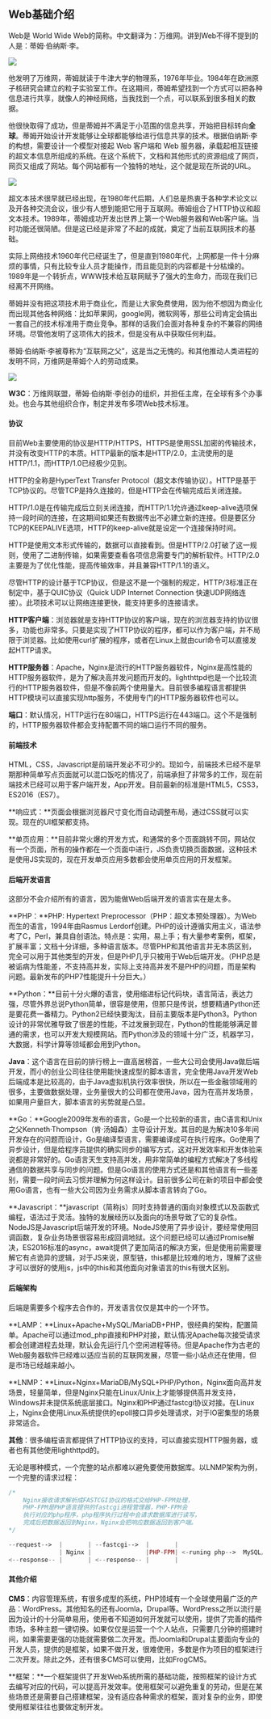 ## Web基础介绍

Web是 World Wide Web的简称。中文翻译为：万维网。讲到Web不得不提到的人是：蒂姆·伯纳斯·李。

![](www-li.jpg)

他发明了万维网，蒂姆就读于牛津大学的物理系，1976年毕业。1984年在欧洲原子核研究会建立的粒子实验室工作。在这期间，蒂姆希望找到一个方式可以把各种信息进行共享，就像人的神经网络，当我找到一个点，可以联系到很多相关的数据。

他很快取得了成功，但是蒂姆并不满足于小范围的信息共享，开始把目标转向**全球**。蒂姆开始设计开发能够让全球都能够给进行信息共享的技术。根据伯纳斯·李的构想，需要设计一个模型对接起 Web 客户端和 Web 服务器，承载起相互链接的超文本信息所组成的系统。在这个系统下，文档和其他形式的资源组成了网页，网页又组成了网站。每个网站都有一个独特的地址，这个就是现在所说的URL。

![](Tim_Berners-Lee.jpg)

超文本技术很早就已经出现，在1980年代后期，人们总是热衷于各种学术论文以及开各种交流会议，很少有人想到能把它用于互联网。蒂姆组合了HTTP协议和超文本技术。1989年，蒂姆成功开发出世界上第一个Web服务器和Web客户端。当时功能还很简陋。但是这已经是非常了不起的成就，奠定了当前互联网技术的基础。

实际上网络技术1960年代已经诞生了，但是直到1980年代，上网都是一件十分麻烦的事情，只有比较专业人员才能操作，而且能见到的内容都是十分枯燥的。1989年是一个转折点，WWW技术给互联网赋予了强大的生命力，而现在我们已经离不开网络。

蒂姆并没有把这项技术用于商业化，而是让大家免费使用，因为他不想因为商业化而出现其他各种网络：比如苹果网，google网，微软网等，那些公司肯定会搞出一套自己的技术标准用于商业竞争。那样的话我们会面对各种复杂的不兼容的网络环境。尽管他发明了这项伟大的技术，但是没有从中获取任何利益。

蒂姆·伯纳斯·李被尊称为“互联网之父”，这是当之无愧的。和其他推动人类进程的发明不同，万维网是蒂姆个人的劳动成果。

![](Berners-Lee_announcing_W3F.jpg)



**W3C**：万维网联盟，蒂姆·伯纳斯·李创办的组织，并担任主席，在全球有多个办事处。也会与其他组织合作，制定并发布多项Web技术标准。

#### 协议

目前Web主要使用的协议是HTTP/HTTPS，HTTPS是使用SSL加密的传输技术，并没有改变HTTP的本质。HTTP最新的版本是HTTP/2.0，主流使用的是HTTP/1.1，而HTTP/1.0已经极少见到。

HTTP的全称是HyperText Transfer Protocol（超文本传输协议）。HTTP是基于TCP协议的。尽管TCP是持久连接的，但是HTTP会在传输完成后关闭连接。

HTTP/1.0是在传输完成后立刻关闭连接，而HTTP/1.1允许通过keep-alive选项保持一段时间的连接，在这期间如果还有数据传出不必建立新的连接。但是要区分TCP的KEEPALIVE选项，HTTP的keep-alive就是设定一个连接保持时间。

HTTP是使用文本形式传输的，数据可以直接看到。但是HTTP/2.0打破了这一规则，使用了二进制传输，如果需要查看各项信息需要专门的解析软件。HTTP/2.0主要是为了优化性能，提高传输效率，并且兼容HTTP/1.1的语义。

尽管HTTP的设计基于TCP协议，但是这不是一个强制的规定，HTTP/3标准正在制定中，基于QUIC协议（Quick UDP Internet Connection 快速UDP网络连接）。此项技术可以让网络连接更快，能支持更多的连接请求。

**HTTP客户端**：浏览器就是支持HTTP协议的客户端，现在的浏览器支持的协议很多，功能也非常多。只要是实现了HTTP协议的程序，都可以作为客户端，并不局限于浏览器。比如使用curl扩展的程序，或者在Linux上就由curl命令可以直接发起HTTP请求。

**HTTP服务器**：Apache，Nginx是流行的HTTP服务器软件，Nginx是高性能的HTTP服务器软件，是为了解决高并发问题而开发的。lighthttpd也是一个比较流行的HTTP服务器软件，但是不像前两个使用量大。目前很多编程语言都提供HTTP模块可以直接实现http服务，不使用专门的HTTP服务器软件也可以。

**端口**：默认情况，HTTP运行在80端口，HTTPS运行在443端口。这个不是强制的，HTTP服务器软件都会支持配置不同的端口运行不同的服务。

#### 前端技术

HTML，CSS，Javascript是前端开发必不可少的。现如今，前端技术已经不是早期那种简单写点页面就可以混口饭吃的情况了，前端承担了非常多的工作，现在前端技术已经可以用于客户端开发，App开发。目前最新的标准是HTML5，CSS3，ES2016（ES7）。

**响应式：**页面会根据浏览器尺寸变化而自动调整布局，通过CSS就可以实现。现在的UI框架都支持。

**单页应用：**目前非常火爆的开发方式，和通常的多个页面跳转不同，网站仅有一个页面，所有的操作都在一个页面中进行，JS负责切换页面数据，这种技术是使用JS实现的，现在开发单页应用多数都会使用单页应用的开发框架。



#### 后端开发语言

这部分不会介绍所有的语言，因为能做Web后端开发的语言实在是太多。

**PHP：**PHP: Hypertext Preprocessor（PHP：超文本预处理器）。为Web而生的语言，1994年由Rasmus Lerdorf创建。PHP的设计遵循实用主义，语法参考了C，Perl，兼具自创语法。特点是：实用，易上手；有大量参考案例，框架，扩展丰富；文档十分详细，多种语言版本。尽管PHP和其他语言并无本质区别，完全可以用于其他类型的开发，但是PHP几乎只被用于Web后端开发。（PHP总是被诟病为性能差，不支持高并发，实际上支持高并发不是PHP的问题，而是架构问题。最新发布的PHP7性能提升十分巨大。）



**Python：**目前十分火爆的语言，使用缩进标记代码块，语言简洁，表达力强，尽管外界总说Python简单，很容是使用，但那只是传说，想要精通Python还是要花费一番精力。Python2已经快要淘汰，目前主要版本是Python3。Python设计的非常优雅导致了很差的性能，不过发展到现在，Python的性能能够满足普通的需求，也可以开发大规模网站。而Python涉及的领域十分广泛，机器学习，大数据，科学计算等领域都会用到Python。



**Java**：这个语言在目前的排行榜上一直高居榜首，一些大公司会使用Java做后端开发，而小的创业公司往往使用能快速成型的脚本语言，完全使用Java开发Web后端成本是比较高的，由于Java虚拟机执行效率很快，所以在一些金融领域用的很多，主要做数据处理，业务量很大的公司都在使用Java，因为在高并发场景，如果用户量巨大，脚本语言的劣势就是凸显。



**Go：**Google2009年发布的语言，Go是一个比较新的语言，由C语言和Unix之父Kenneth·Thompson（肯·汤姆森）主导设计开发。其目的是为解决10多年间开发存在的问题而设计，Go是编译型语言，需要编译成可在执行程序。Go使用了异步设计，但是给程序员提供的确实同步的编写方式，这对开发效率和开发体验来说都是非常好的。Go语言天生支持高并发，用非常简单的编程方式解决了多线程通信的数据共享与同步的问题。但是Go语言的使用方式还是和其他语言有一些差别，需要一段时间去习惯并理解为何这样设计。目前很多公司在新的项目中都会使用Go语言，也有一些大公司因为业务需求从脚本语言转向了Go。



**Javascript：**javascript（简称js）同时支持普通的面向对象模式以及函数式编程，语法过于灵活。独特的发展经历以及面向的场景导致了它的复杂性。NodeJS是Javascript后端开发的环境。NodeJS使用了异步设计，要经常使用回调函数，复杂业务场景很容易形成回调地狱。这个问题已经可以通过Promise解决，ES2016标准的async，await提供了更加简洁的解决方案，但是使用前需要理解它有点诡异的逻辑，对于JS来说，原型链，this都是比较难的地方，理解了这些才可以很好的使用js，js中的this和其他面向对象语言的this有很大区别。



#### 后端架构

后端是需要多个程序去合作的，开发语言仅仅是其中的一个环节。

**LAMP：**Linux+Apache+MySQL/MariaDB+PHP，很经典的架构，配置简单。Apache可以通过mod_php直接和PHP对接，默认情况Apache每次接受请求都会创建进程去处理，默认会先运行几个空闲进程等待。但是Apache作为古老的Web服务器软件已经难以适应当前的互联网发展，尽管一些小站点还在使用，但是市场已经越来越小。



**LNMP：**Linux+Nginx+MariaDB/MySQL+PHP/Python，Nginx面向高并发场景，轻量简单，但是Nginx只能在Linux/Unix上才能够提供高并发支持，Windows并未提供系统底层接口。Nginx和PHP通过fastcgi协议对接。在Linux上，Nginx会使用Linux系统提供的epoll接口异步处理请求，对于IO密集型的场景非常适合。



**其他**：很多编程语言都提供了HTTP协议的支持，可以直接实现HTTP服务器，或者也有其他使用lighthttpd的。



无论是哪种模式，一个完整的站点都难以避免要使用数据库。以LNMP架构为例，一个完整的请求过程：

```php
/*
	Nginx接收请求解析成FASTCGI协议的格式交给PHP-FPM处理，
	PHP-FPM是PHP语言提供的fastcgi进程管理器，PHP-FPM会
	执行对应的php程序，php程序执行过程中会请求数据库进行读写，
	完成后把数据返回到Nginx，Nginx会把响应数据返回到客户端。
*/

--request-->  |       | --fastcgi-->  |       |
              | Nginx |               |PHP-FPM| <-runing php-->  MySQL/MariaDB
<--response-- |       | <--response-- |       |

```



#### 其他介绍

**CMS**：内容管理系统，有很多成型的系统，PHP领域有一个全球使用最广泛的产品：WordPress。其他知名的还有Joomla，Drupal等。WordPress之所以流行是因为设计的十分简单易用，使用者不知道如何开发就可以使用，提供了完善的插件市场，多种主题一键切换。如果仅仅是运营一个个人站点，只需要几分钟的搭建时间，如果需要更强的功能就需要做二次开发。而Joomla和Drupal主要面向专业的开发人员，提供的是框架，如果不做开发，很难使用，多数是作为项目的框架进行二次开发。除此之外，还有很多CMS可以使用，比如FrogCMS。



**框架：**一个框架提供了开发Web系统所需的基础功能，按照框架的设计方式去编写对应的代码，可以提高开发效率。使用框架可以避免重复的劳动，但是在某些场景还是需要自己搭建框架，没有适应各种需求的框架，面对复杂的业务，即使使用框架往往也要做定制开发。